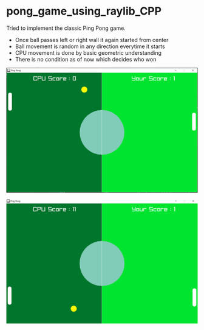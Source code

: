 # pong_game_using_raylib_CPP

Tried to implement the classic Ping Pong game.
- Once ball passes left or right wall it again started from center
- Ball movement is random in any direction everytime it starts
- CPU movement is done by basic geometric understanding
- There is no condition as of now which decides who won

![gameSnap_1](gameSnap_1.png)


![gameSnap_2](gameSnap_2.png)